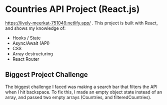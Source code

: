 # Countries API Project (React.js)
https://lively-meerkat-751049.netlify.app/ . This project is built with React, and shows my knowledge of:
- Hooks / State
- Async/Await (API)
- CSS
- Array destructuring 
- React Router

## Biggest Project Challenge
 The biggest challenge I faced was making a search bar that filters the API when I hit backspace. To fix this, I made an empty object state instead of an array, and passed two empty arrays (Countries, and filteredCountries).
